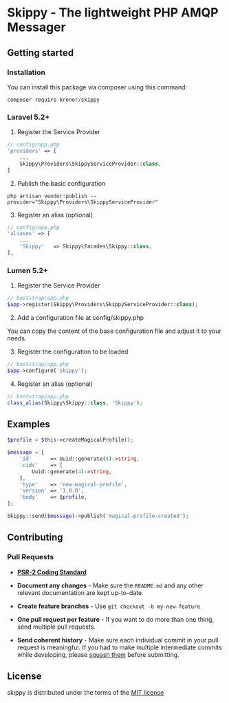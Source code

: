 # Skippy - The lightweight PHP AMQP Messager

## Getting started

### Installation

You can install this package via composer using this command:

`composer require krenor/skippy`

### Laravel 5.2+

1. Register the Service Provider

```php
// config/app.php
'providers' => [
    ...
    Skippy\Providers\SkippyServiceProvider::class,
]
```

2. Publish the basic configuration

`php artisan vendor:publish --provider="Skippy\Providers\SkippyServiceProvider"`

3. Register an alias (optional)

```php
// config/app.php
'aliases' => [
    ...
    'Skippy'   => Skippy\Facades\Skippy::class,
],
```

### Lumen 5.2+

1. Register the Service Provider

```php
// bootstrap/app.php
$app->register(Skippy\Providers\SkippyServiceProvider::class);
```

2. Add a configuration file at config/skippy.php

You can copy the content of the base configuration file and adjust it to your needs.

3. Register the configuration to be loaded

```php
// bootstrap/app.php
$app->configure('skippy');
```

4. Register an alias (optional)

```php
// bootstrap/app.php
class_alias(Skippy\Skippy::class, 'Skippy');
```

## Examples

```php
$profile = $this->createMagicalProfile();

$message = [
    'id'      => Uuid::generate(4)->string,
    'cids'    => [
        Uuid::generate(4)->string,
    ],
    'type'    => 'new-magical-profile',
    'version' => '1.0.0',
    'body'    => $profile,
];

Skippy::send($message)->publish('magical-profile-created');
```

## Contributing

### Pull Requests

- **[PSR-2 Coding Standard](https://github.com/php-fig/fig-standards/blob/master/accepted/PSR-2-coding-style-guide.md)**

- **Document any changes** - Make sure the `README.md` and any other relevant documentation are kept up-to-date.

- **Create feature branches** - Use `git checkout -b my-new-feature`

- **One pull request per feature** - If you want to do more than one thing, send multiple pull requests.

- **Send coherent history** - Make sure each individual commit in your pull request is meaningful. If you had to make multiple intermediate commits while developing, please [squash them](http://www.git-scm.com/book/en/v2/Git-Tools-Rewriting-History#Changing-Multiple-Commit-Messages) before submitting.


## License

skippy is distributed under the terms of the [MIT license](https://github.com/krenor/skippy/blob/master/LICENCE.md)
